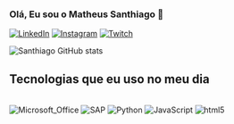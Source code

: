 ### Olá, Eu sou o Matheus Santhiago 👋

[![LinkedIn](https://img.shields.io/badge/LinkedIn-0077B5?style=for-the-badge&logo=linkedin&logoColor=white)](https://www.linkedin.com/in/matheus-santhiago-007a73219/)
[![Instagram](https://img.shields.io/badge/Instagram-E4405F?style=for-the-badge&logo=instagram&logoColor=white)](https://www.instagram.com/msanthiago__/)
[![Twitch](https://img.shields.io/badge/Twitch-9146FF?style=for-the-badge&logo=twitch&logoColor=white)](https://www.twitch.tv/msanthiago)

![Santhiago GitHub stats](https://github-readme-stats.vercel.app/api?username=MatheusSanthiago&show_icons=true&theme=dracula)

## Tecnologias que eu uso no meu dia

<div style="display: inline_block"><br/>
  <img aling="center" alt="Microsoft_Office" src="https://img.shields.io/badge/Microsoft_Office-D83B01?style=for-the-badge&logo=microsoft-office&logoColor=white" />
  <img aling="center" alt="SAP" src="https://img.shields.io/badge/SAP-0FAAFF?style=for-the-badge&logo=sap&logoColor=white" />
  <img aling="center" alt="Python" src="https://img.shields.io/badge/Python-14354C?style=for-the-badge&logo=python&logoColor=white" />
  <img aling="center" alt="JavaScript" src="https://img.shields.io/badge/JavaScript-F7DF1E?style=for-the-badge&logo=javascript&logoColor=black" />
  <img aling="center" alt="html5" src="https://img.shields.io/badge/HTML5-E34F26?style=for-the-badge&logo=html5&logoColor=white" />
</div>
